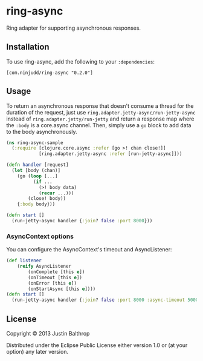 # ring-async

Ring adapter for supporting asynchronous responses.

## Installation

To use ring-async, add the following to your `:dependencies`:

    [com.ninjudd/ring-async "0.2.0"]

## Usage

To return an asynchronous response that doesn't consume a thread for the duration of the request,
just use `ring.adapter.jetty-async/run-jetty-async` instead of `ring.adapter.jetty/run-jetty` and
return a response map where the `:body` is a core.async channel. Then, simply use a `go` block to
add data to the body asynchronously.

```clj
(ns ring-async-sample
  (:require [clojure.core.async :refer [go >! chan close!]]
            [ring.adapter.jetty-async :refer [run-jetty-async]]))

(defn handler [request]
  (let [body (chan)]
    (go (loop [...]
          (if ...
            (>! body data)
            (recur ...)))
        (close! body))
    {:body body}))

(defn start []
  (run-jetty-async handler {:join? false :port 8000}))
```

### AsyncContext options

You can configure the AsyncContext's timeout and AsyncListener:

```clj
(def listener
	(reify AsyncListener
		(onComplete [this e])
		(onTimeout [this e])
		(onError [this e])
		(onStartAsync [this e])))
(defn start []
  (run-jetty-async handler {:join? false :port 8000 :async-timeout 5000 :async-listener listener}))
```

## License

Copyright © 2013 Justin Balthrop

Distributed under the Eclipse Public License either version 1.0 or (at
your option) any later version.

